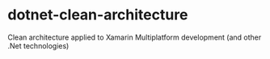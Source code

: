 # dotnet-clean-architecture
Clean architecture applied to Xamarin Multiplatform development (and other .Net technologies)
